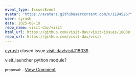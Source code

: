 ```yaml
---
event_type: IssuesEvent
avatar: "https://avatars.githubusercontent.com/u/1194526?"
user: cyrush
date: 2025-08-19
repo_name: visit-dav/visit
html_url: https://github.com/visit-dav/visit/issues/18039
repo_url: https://github.com/visit-dav/visit
---
```


<a href='https://github.com/cyrush' target='_blank'>cyrush</a> closed issue <a href='https://github.com/visit-dav/visit/issues/18039' target='_blank'>visit-dav/visit#18039</a>.

<p>visit_launcher python module?</p><small>proposal:...</small><a href='https://github.com/visit-dav/visit/issues/18039' target='_blank'>View Comment</a>